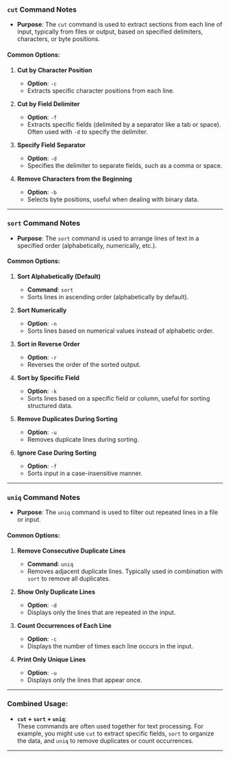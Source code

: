 ### **`cut` Command Notes**

- **Purpose**: The `cut` command is used to extract sections from each line of input, typically from files or output, based on specified delimiters, characters, or byte positions.

#### **Common Options**:

1. **Cut by Character Position**
   - **Option**: `-c`
   - Extracts specific character positions from each line.
2. **Cut by Field Delimiter**

   - **Option**: `-f`
   - Extracts specific fields (delimited by a separator like a tab or space). Often used with `-d` to specify the delimiter.

3. **Specify Field Separator**

   - **Option**: `-d`
   - Specifies the delimiter to separate fields, such as a comma or space.

4. **Remove Characters from the Beginning**
   - **Option**: `-b`
   - Selects byte positions, useful when dealing with binary data.

---

### **`sort` Command Notes**

- **Purpose**: The `sort` command is used to arrange lines of text in a specified order (alphabetically, numerically, etc.).

#### **Common Options**:

1. **Sort Alphabetically (Default)**

   - **Command**: `sort`
   - Sorts lines in ascending order (alphabetically by default).

2. **Sort Numerically**

   - **Option**: `-n`
   - Sorts lines based on numerical values instead of alphabetic order.

3. **Sort in Reverse Order**

   - **Option**: `-r`
   - Reverses the order of the sorted output.

4. **Sort by Specific Field**

   - **Option**: `-k`
   - Sorts lines based on a specific field or column, useful for sorting structured data.

5. **Remove Duplicates During Sorting**

   - **Option**: `-u`
   - Removes duplicate lines during sorting.

6. **Ignore Case During Sorting**
   - **Option**: `-f`
   - Sorts input in a case-insensitive manner.

---

### **`uniq` Command Notes**

- **Purpose**: The `uniq` command is used to filter out repeated lines in a file or input.

#### **Common Options**:

1. **Remove Consecutive Duplicate Lines**

   - **Command**: `uniq`
   - Removes adjacent duplicate lines. Typically used in combination with `sort` to remove all duplicates.

2. **Show Only Duplicate Lines**

   - **Option**: `-d`
   - Displays only the lines that are repeated in the input.

3. **Count Occurrences of Each Line**

   - **Option**: `-c`
   - Displays the number of times each line occurs in the input.

4. **Print Only Unique Lines**
   - **Option**: `-u`
   - Displays only the lines that appear once.

---

### **Combined Usage**:

- **`cut` + `sort` + `uniq`**:  
  These commands are often used together for text processing. For example, you might use `cut` to extract specific fields, `sort` to organize the data, and `uniq` to remove duplicates or count occurrences.

---
